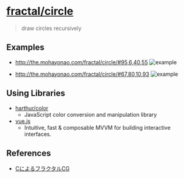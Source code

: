 # [fractal/circle](the.mohayonao.com/fractal/circle/)

> draw circles recursively

## Examples

  - http://the.mohayonao.com/fractal/circle/#95,6,40,55
  ![example](http://f.st-hatena.com/images/fotolife/m/mohayonao/20140802/20140802084324.png?1406936635)

  - http://the.mohayonao.com/fractal/circle/#67,80,10,93
  ![example](http://f.st-hatena.com/images/fotolife/m/mohayonao/20140802/20140802084550.png?1406936771)

## Using Libraries

  - [harthur/color](https://github.com/harthur/color)
    - JavaScript color conversion and manipulation library
  - [vue.js](http://vuejs.org)
    - Intuitive, fast & composable MVVM for building interactive interfaces.

## References

  - [CによるフラクタルCG](http://www.amazon.co.jp/dp/4781906745)
